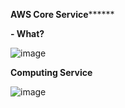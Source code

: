 ******AWS Core Service************

**- What?**

![image](https://user-images.githubusercontent.com/25337881/193617683-21609403-deca-4dc6-aa71-4524045adf0f.png)


**Computing Service**

![image](https://user-images.githubusercontent.com/25337881/193721641-b259d9e5-b7be-452d-9ee7-28ef6333795a.png)
